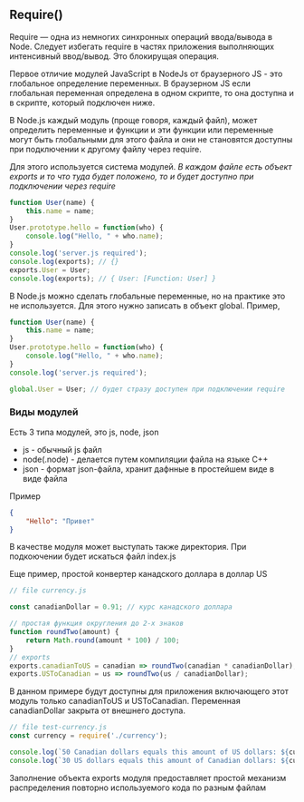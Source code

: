 ## Require()
Require — одна из немногих синхронных операций ввода/вывода в Node. Следует избегать require в частях приложения выполняющих интенсивный ввод/вывод. Это блокирущая операция.

Первое отличие модулей JavaScript в NodeJs от браузерного JS - это глобальное определение переменных. В браузерном JS если глобальная переменная определена в одном скрипте, то она доступна и в скрипте, который подключен ниже.

В Node.js каждый модуль (проще говоря, каждый файл), может определить переменные и функции и эти функции или переменные могут быть глобальными для этого файла и они не становятся доступны при подключении к другому файлу через require.

Для этого используется система модулей. *В каждом файле есть объект exports и то что туда будет положено, то и будет доступно при подключении через require*

```javascript
function User(name) {
    this.name = name;
}
User.prototype.hello = function(who) {
    console.log("Hello, " + who.name);
}
console.log('server.js required');
console.log(exports); // {}
exports.User = User;
console.log(exports); // { User: [Function: User] }
```
В Node.js можно сделать глобальные переменные, но на практике это не используется. Для этого нужно записать в объект global. Пример,
```javascript
function User(name) {
    this.name = name;
}
User.prototype.hello = function(who) {
    console.log("Hello, " + who.name);
}
console.log('server.js required');

global.User = User; // будет стразу доступен при подключении require
```
### Виды модулей
Есть 3 типа модулей, это js, node, json
- js - обычный js файл
- node(.node) - делается путем компиляции файла на языке C++
- json - формат json-файла, хранит дафнные в простейшем виде в виде файла

Пример
```json
{
    "Hello": "Привет"
}
```
В качестве модуля может выступать также директория. При подкоючении будет искаться файл index.js

Еще пример, простой конвертер канадского доллара в доллар US

```javascript
// file currency.js

const canadianDollar = 0.91; // курс канадского доллара

// простая функция округления до 2-х знаков
function roundTwo(amount) {
    return Math.round(amount * 100) / 100;
}
// exports
exports.canadianToUS = canadian => roundTwo(canadian * canadianDollar);
exports.USToCanadian = us => roundTwo(us / canadianDollar);
```
В данном примере будут доступны для приложения включающего этот модуль только canadianToUS и USToCanadian. Переменная canadianDollar закрыта от внешнего доступа.

```javascript
// file test-currency.js
const currency = require('./currency');

console.log(`50 Canadian dollars equals this amount of US dollars: ${currency.canadianToUS(50)}`); //45.5
console.log(`30 US dollars equals this amount of Canadian dollars: ${currency.USToCanadian(30)}`); // 32.97
```
Заполнение объекта exports модуля предоставляет простой механизм распределения повторно используемого кода по разным файлам



